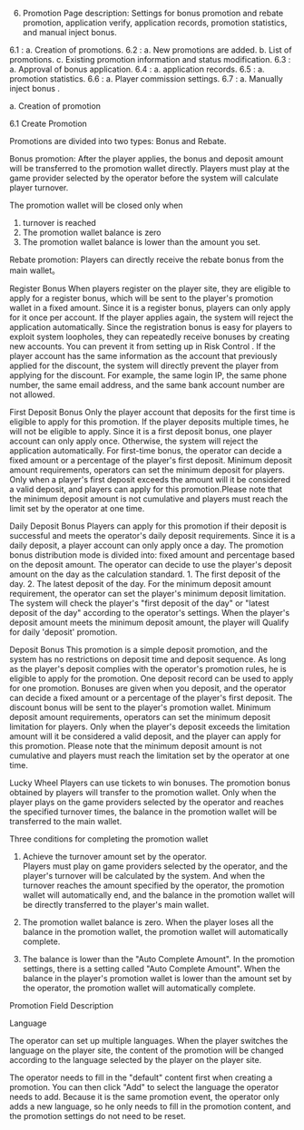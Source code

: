 6. Promotion
Page description: Settings for bonus promotion and rebate promotion, application verify, application records, promotion statistics, and manual inject bonus.

6.1 : a. Creation of promotions.
6.2 : a. New promotions are added. b. List of promotions. c. Existing promotion information and status modification.
6.3 : a. Approval of bonus application.
6.4 : a. application records.
6.5 : a. promotion statistics.
6.6 : a. Player commission settings.
6.7 : a. Manually inject bonus .

a. Creation of promotion

6.1 Create Promotion

Promotions are divided into two types: Bonus and Rebate.

Bonus promotion: After the player applies, the bonus and deposit amount will be transferred to the promotion wallet directly. Players must play at the game provider selected by the operator before the system will calculate player turnover. 

The promotion wallet will be closed only when
 1. turnover is reached 
2. The promotion wallet balance is zero
3. The promotion wallet balance is lower than the amount you set.

Rebate promotion: Players can directly receive the rebate bonus from the main wallet。


Register Bonus
When players register on the player site, they are eligible to apply for a register  bonus, which will be sent to the player's promotion wallet in a fixed amount.
Since it is a register bonus, players can only apply for it once per account. If the player applies again, the system will reject the application automatically.
Since the registration bonus is easy for players to exploit system loopholes, they can repeatedly receive bonuses by creating new accounts. You can prevent it from setting up in Risk Control . If the player account has the same information as the account that previously applied for the discount, the system will directly prevent the player from applying for the discount. For example, the same login IP, the same phone number, the same email address, and the same bank account number are not allowed. 

First Deposit Bonus
Only the player account that deposits for the first time is eligible to apply for this promotion. If the player deposits multiple times, he will not be eligible to apply.
Since it is a first deposit bonus, one player account can only apply once. Otherwise, the system will reject the application automatically.
For first-time bonus, the operator can decide a fixed amount or a percentage of the player's first deposit.
Minimum deposit amount requirements, operators can set the minimum deposit for players. Only when a player's first deposit exceeds the amount will it be considered a valid deposit, and players can apply for this promotion.Please note that the minimum deposit amount is not cumulative and players must reach the limit set by the operator at one time.

Daily Deposit Bonus
Players can apply for this promotion if their deposit is successful and meets the operator's daily deposit requirements. Since it is a daily deposit, a player account can only apply once a day.
The promotion bonus distribution mode is divided into: fixed amount and percentage based on the deposit amount. The operator can decide to use the player's deposit amount on the day as the calculation standard.
        1. The first deposit of the day. 2. The latest deposit of the day.
For the minimum deposit amount requirement, the operator can set the player's minimum deposit limitation. The system will check the player's "first deposit of the day" or "latest deposit of the day" according to the operator's settings. When the player's deposit amount meets the minimum deposit amount, the player will Qualify for daily 'deposit' promotion.

Deposit Bonus
This promotion is a simple deposit promotion, and the system has no restrictions on deposit time and deposit sequence. As long as the player's deposit complies with the operator's promotion rules, he is eligible to apply for the promotion. One deposit record can be used to apply for one promotion.
Bonuses are given when you deposit, and the operator can decide a fixed amount or a percentage of the player's first deposit. The discount bonus will be sent to the player's promotion wallet.
Minimum deposit amount requirements, operators can set the minimum deposit limitation for players. Only when the player's deposit exceeds the limitation amount will it be considered a valid deposit, and the player can apply for this promotion. Please note that the minimum deposit amount is not cumulative and players must reach the limitation set by the operator at one time.

Lucky Wheel
Players can use tickets to win bonuses. The promotion bonus obtained by players will transfer to the promotion wallet. Only when the player plays on the game providers selected by the operator and reaches the specified turnover times, the balance in the promotion wallet will be transferred to the main wallet.


Three conditions for completing the promotion wallet

1. Achieve the turnover amount set by the operator.  
Players must play on game providers selected by the operator, and the player's turnover will be calculated by the system. And when the turnover reaches the amount specified by the operator, the promotion wallet will automatically end, and the balance in the promotion wallet will be directly transferred to the player's main wallet.

2. The promotion wallet balance is zero. 
When the player loses all the balance in the promotion wallet, the promotion wallet will automatically complete.

3. The balance is lower than the "Auto Complete Amount". 
In the promotion settings, there is a setting called "Auto Complete Amount". When the balance in the player's promotion wallet is lower than the amount set by the operator, the promotion wallet will automatically complete.


Promotion Field Description

Language

The operator can set up multiple languages. When the player switches the language on the player site, the content of the promotion will be changed according to the language selected by the player on the player site.

The operator needs to fill in the "default" content first when creating a promotion. You can then click "Add" to select the language the operator needs to add. Because it is the same promotion event, the operator only adds a new language, so he only needs to fill in the promotion content, and the promotion settings do not need to be reset.




